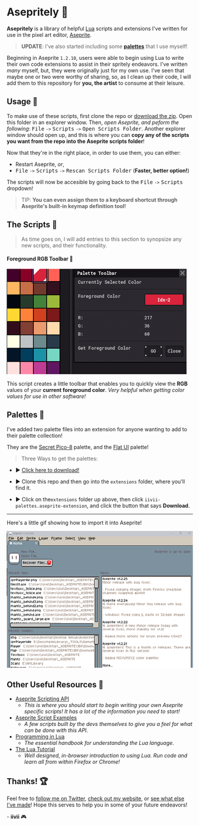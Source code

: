 # Asepritely :art:

**Asepritely** is a library of helpful [Lua](https://lua.org) scripts and extensions I've written for use in the pixel art editor, [Aseprite](https://aseprite.org). 

> **UPDATE**: I've also started including some [**palettes**](#Extensions) that I use myself!


Beginning in Aseprite `1.2.10`, users were able to begin using Lua to write their own code extensions to assist in their spritely endeavors. I've written _many_ myself, but, they were originally just for my own use. I've seen that maybe one or two were worthy of sharing, so, as I clean up their code, I will add them to this repository for **you, the artist** to consume at their leisure.


Usage :orange_book:
------

To make use of these scripts, first clone the repo or [download the zip](https://github.com/iiviigames/Asepritely/archive/master.zip). Open this folder in an explorer window. Then, *open Aseprite, and peform the following*: <kbd>File</kbd> `->` <kbd>Scripts</kbd> `->` <kbd>Open Scripts Folder</kbd>. Another explorer window should open up, and this is where you can **copy any of the scripts you want from the repo into the Aseprite scripts folder**!

Now that they're in the right place, in order to use them, you can either:

+ Restart Aseprite, _or_,
+ <kbd>File</kbd> `->` <kbd>Scripts</kbd> `->` <kbd>Rescan Scripts Folder</kbd> (**Faster, better option!**)

The scripts will now be accesible by going back to the <kbd>File</kbd> `->` <kbd>Scripts</kbd> dropdown! 

> TIP: **You can even assign them to a keyboard shortcut through Aseprite's built-in keymap definition tool!**

The Scripts :memo:
------------

> As time goes on, I will add entries to this section to synopsize any new scripts, and their functionality.

#### Foreground RGB Toolbar :rainbow:

![Usage](img/ForegroundToolbar.gif)

This script creates a little toolbar that enables you to quickly view the **RGB** values of your **current foreground color**. _Very helpful when getting color values for use in other software!_

Palettes :gift: <a name="Extensions"></a>
----------------------------------

I've added two palette files into an extension for anyone wanting to add to their palette collection!

They are the [Secret Pico-8](https://pico-8.fandom.com/wiki/User_blog:Iiviigames/Piccult_Colors!) palette, and the [Flat UI](https://flatuicolors.com/palette/defo) palette!


> Three Ways to get the palettes:

+ :arrow_forward: [Click here to download!](https://github.com/iiviigames/Asepritely/raw/master/extensions/iivii-palettes.aseprite-extension)

+ :arrow_forward: Clone this repo and then go into the `extensions` folder, where you'll find it. 

+ :arrow_forward: Click on the`extensions` folder up above, then click `iivii-palettes.aseprite-extension`, and click the button that says **Download**.

---

Here's a little gif showing how to import it into Aseprite!

![Load Palettes](img/PaletteExtension.gif)

Other Useful Resources :see_no_evil:
------------------------

+ [Aseprite Scripting API](https://github.com/aseprite/api) 
   - _This is where you should start to begin writing your own Aseprite specific scripts! It has a lot of the information you need to start!_
+ [Aseprite Script Examples](https://github.com/aseprite/Aseprite-Script-Examples)
   - _A few scripts built by the devs themselves to give you a feel for what can be done with this API_.
+ [Programming in Lua](https://www.lua.org/pil/contents.html)
   - _The essential handbook for understanding the Lua language_.
+ [The Lua Tutorial](http://luatut.com/)
   - _Well designed, in-browser introduction to using Lua. Run code and learn all from within Firefox or Chrome!_


Thanks! :trophy:
---------

Feel free to [follow me on Twitter](https://twitter.com/odd_codes), [check out my website](https://odd.codes), or [see what else I've made](https://github.com/iiviigames)! Hope this serves to help you in some of your future endeavors!

_-_ **iivii**
:video_game:
